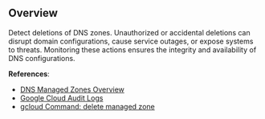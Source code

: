 ## Overview

Detect deletions of DNS zones. Unauthorized or accidental deletions can disrupt domain configurations, cause service outages, or expose systems to threats. Monitoring these actions ensures the integrity and availability of DNS configurations.

**References**:
- [DNS Managed Zones Overview](https://cloud.google.com/dns/docs/zones)
- [Google Cloud Audit Logs](https://cloud.google.com/logging/docs/audit)
- [gcloud Command: delete managed zone](https://cloud.google.com/sdk/gcloud/reference/dns/managed-zones/delete)